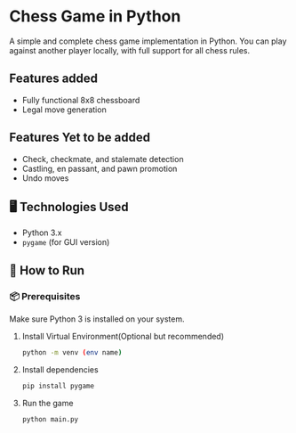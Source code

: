 # Chess Game in Python

A simple and complete chess game implementation in Python. You can play against another player locally, with full support for all chess rules.

##  Features added

- Fully functional 8x8 chessboard
- Legal move generation

## Features Yet to be added
- Check, checkmate, and stalemate detection
- Castling, en passant, and pawn promotion
- Undo moves


## 🖥️ Technologies Used

- Python 3.x
- `pygame` (for GUI version)


## 🧩 How to Run

### 📦 Prerequisites

Make sure Python 3 is installed on your system.

1. Install Virtual Environment(Optional but recommended)
    ```bash
    python -m venv (env name)
    ```
2. Install dependencies

    ```bash
    pip install pygame
    ```
3. Run the game
    ```bash
    python main.py
    ```

